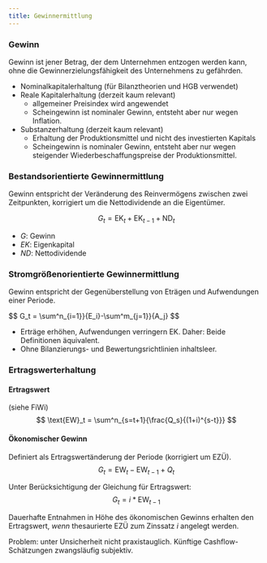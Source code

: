 ```yaml
---
title: Gewinnermittlung
---
```

### Gewinn
Gewinn ist jener Betrag, der dem Unternehmen entzogen werden kann, ohne die Gewinnerzielungsfähigkeit des Unternehmens zu gefährden.

- Nominalkapitalerhaltung (für Bilanztheorien und HGB verwendet)
- Reale Kapitalerhaltung (derzeit kaum relevant)
  - allgemeiner Preisindex wird angewendet
  - Scheingewinn ist nominaler Gewinn, entsteht aber nur wegen Inflation.
- Substanzerhaltung (derzeit kaum relevant)
  - Erhaltung der Produktionsmittel und nicht des investierten Kapitals
  - Scheingewinn is nominaler Gewinn, entsteht aber nur wegen steigender Wiederbeschaffungspreise der Produktionsmittel.

### Bestandsorientierte Gewinnermittlung
Gewinn entspricht der Veränderung des Reinvermögens zwischen zwei Zeitpunkten, korrigiert um die Nettodividende an die Eigentümer.

$$
G_t = \text{EK}_t + \text{EK}_{t-1} + \text{ND}_t 
$$

- $G$: Gewinn
- $EK$: Eigenkapital
- $ND$: Nettodividende

### Stromgrößenorientierte Gewinnermittlung
Gewinn entspricht der Gegenüberstellung von Eträgen und Aufwendungen einer Periode.

$$
G_t = \sum^n_{i=1}}{E_i}-\sum^m_{j=1}}{A_j}
$$

- Erträge erhöhen, Aufwendungen verringern EK. Daher: Beide Definitionen äquivalent.
- Ohne Bilanzierungs- und Bewertungsrichtlinien inhaltsleer.

### Ertragswerterhaltung
#### Ertragswert
(siehe FiWi)
$$
\text{EW}_t = \sum^n_{s=t+1}{\frac{Q_s}{(1+i)^{s-t}}}
$$

#### Ökonomischer Gewinn
Definiert als Ertragswertänderung der Periode (korrigiert um EZÜ).
$$
G_t = \text{EW}_t - \text{EW}_{t-1} + Q_t
$$

Unter Berücksichtigung der Gleichung für Ertragswert:
$$
G_t = i * \text{EW}_{t-1}
$$

Dauerhafte Entnahmen in Höhe des ökonomischen Gewinns erhalten den Ertragswert, *wenn* thesaurierte EZÜ zum Zinssatz $i$ angelegt werden.


Problem: unter Unsicherheit nicht praxistauglich. Künftige Cashflow-Schätzungen zwangsläufig subjektiv.  
